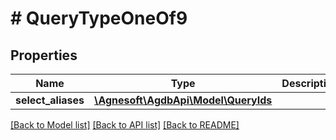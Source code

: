 # # QueryTypeOneOf9

## Properties

Name | Type | Description | Notes
------------ | ------------- | ------------- | -------------
**select_aliases** | [**\Agnesoft\\AgdbApi\Model\QueryIds**](QueryIds.md) |  |

[[Back to Model list]](../../README.md#models) [[Back to API list]](../../README.md#endpoints) [[Back to README]](../../README.md)
